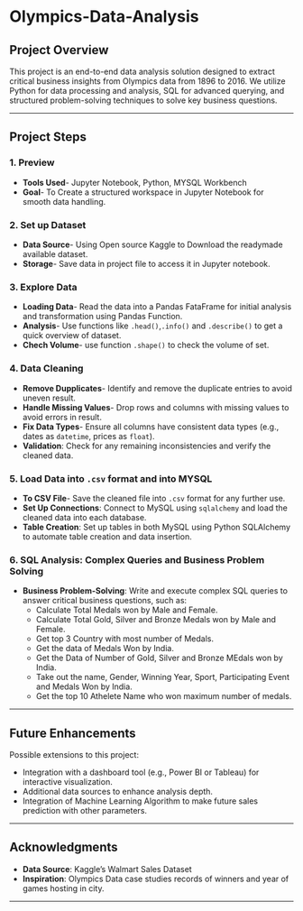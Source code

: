 # Olympics-Data-Analysis

## Project Overview

This project is an end-to-end data analysis solution designed to extract critical business insights from Olympics data from 1896 to 2016. We utilize Python for data processing and analysis, SQL for advanced querying, and structured problem-solving techniques to solve key business questions.

---
## Project Steps

### 1. Preview
  - **Tools Used**- Jupyter Notebook, Python, MYSQL Workbench
  - **Goal**- To Create a structured workspace in Jupyter Notebook for smooth data handling.

### 2. Set up Dataset
  - **Data Source**- Using Open source Kaggle to Download the readymade available dataset.
  - **Storage**- Save data in project file to access it in Jupyter notebook.

### 3. Explore Data
- **Loading Data**- Read the data into a Pandas FataFrame for initial analysis and transformation using Pandas Function.
- **Analysis**- Use functions like `.head()`,`.info()` and `.describe()` to get a quick overview of dataset.
- **Chech Volume**- use function `.shape()` to check the volume of set.

### 4. Data Cleaning
  - **Remove Dupplicates**- Identify and remove the duplicate entries to avoid uneven result.
  - **Handle Missing Values**- Drop rows and columns with missing values to avoid errors in result.
  - **Fix Data Types**- Ensure all columns have consistent data types (e.g., dates as `datetime`, prices as `float`).
  - **Validation**: Check for any remaining inconsistencies and verify the cleaned data.

### 5. Load Data into `.csv` format and into MYSQL
  - **To CSV File**- Save the cleaned file into `.csv` format for any further use.
  - **Set Up Connections**: Connect to MySQL using `sqlalchemy` and load the cleaned data into each database.
  - **Table Creation**: Set up tables in both MySQL using Python SQLAlchemy to automate table creation and data insertion.

### 6. SQL Analysis: Complex Queries and Business Problem Solving
  - **Business Problem-Solving**: Write and execute complex SQL queries to answer critical business questions, such as:
    - Calculate Total Medals won by Male and Female.
    - Calculate Total Gold, Silver and Bronze Medals won by Male and Female.
    - Get top 3 Country with most number of Medals.
    - Get the data of Medals Won by India.
    - Get the Data of Number of Gold, Silver and Bronze MEdals won by India.
    - Take out the name, Gender, Winning Year, Sport, Participating Event and Medals Won by India.
    - Get the top 10 Athelete Name who won maximum number of medals.
    


---
## Future Enhancements

Possible extensions to this project:
- Integration with a dashboard tool (e.g., Power BI or Tableau) for interactive visualization.
- Additional data sources to enhance analysis depth.
- Integration of Machine Learning Algorithm to make future sales prediction with other parameters.
---

## Acknowledgments

- **Data Source**: Kaggle’s Walmart Sales Dataset
- **Inspiration**: Olympics Data case studies records of winners and year of games hosting in city.
---
